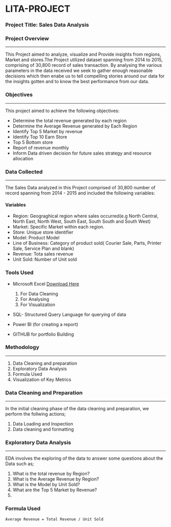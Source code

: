 # LITA-PROJECT

### Project Title: Sales Data Analysis

### Project Overview
---
This Project aimed to analyze, visualize and Provide insights from regions, Market and stores.The Project utilized dataset spanning from 2014 to 2015, comprising of 30,800 record of sales transaction. By analysing the various parameters in the data received we seek to gather enough reasonable decisions which then enabe us to tell compelling stories around our data for the insights gotten and to know the best performance from our data.

### Objectives
---
This project aimed to achieve the following objectives:
- Determine the total revenue generated by each region
- Determine the Average Revenue generated by Each Region
- Identify Top 5 Market by revenue
- Identify Top 10 Earn Store
- Top 5 Bottom store
- Report of revenue monthly
- Inform Data driven decision for future sales strategy and resource allocation  

### Data Collected
---
The Sales Data analyzed in this Project comprised of 30,800 number of record spanning from 2014 - 2015 and included the following variables:
#### Variables
- Region: Geograghical region where sales occurred(e.g North Central, North East, North West, South East, South South and South West)
- Market: Specific Market within each region.
- Store: Unique store identifier
- Model: Product Model
- Line of Business: Category of product sold( Courier Sale, Parts, Printer Sale, Service Plan and blank)
- Revenue: Tota sales revenue
- Unit Sold: Number of Unit sold


### Tools Used
- Microsoft Excel [Download Here](https://www.microsoft.com)
  1. For Data Cleaning
  2. For Analysing
  3. For Visualization
     
- SQL- Structured Query Language for querying of data
- Power BI (for creating a report)
- GITHUB for portfolio Building

### Methodology
---
  1. Data Cleaning and preparation
  2. Exploratory Data Analysis
  3. Formula Used
  4. Visualization of Key Metrics
     
### Data Cleaning and Preparation
---
In the initial cleaning phase of the data cleaning and preparation, we perform the follwing actions;
 1. Data Loading and Inspection
 2. Data cleaning and formatting

### Exploratory Data Analysis
---
EDA involves the exploring of the data to answer some questions about the Data such as;
  1. What is the total revenue by Region?
  2. What is the Average Revenue by Region?
  3. What is the Model by Unit Sold?
  4. What are the Top 5 Market by Revenue?
  5. 

### Formula Used
``` MS EXCEL
Average Revenue = Total Revenue / Unit Sold
```




